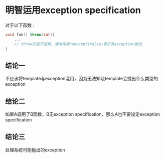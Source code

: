 # 明智运用exception specification

对于以下函数：
```c++
void fun() throw(int){
    ...
    // throw已经不适用，通常使用noexcept(false)表示有exception抛出
}
```

## 结论一

不应该将template与exception混用，因为无法知晓template会抛出什么类型的exception

## 结论二

如果A调用了B函数，B无exception specification，那么A也不要设定exception specification

## 结论三

处理系统可能抛出的exception


